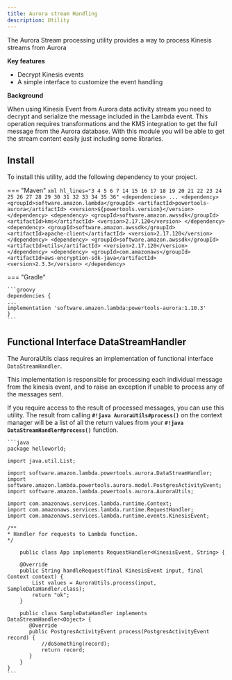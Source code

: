 ```yaml
---
title: Aurora stream Handling
description: Utility
---
```


The Aurora Stream processing utility provides a way to process Kinesis streams from Aurora

**Key features**

* Decrypt Kinesis events 
* A simple interface to customize the event handling

**Background** 

When using Kinesis Event from Aurora data activity stream you need to decrypt and serialize the message included in the Lambda event. This operation requires transformations and the KMS integration to get the full message from the Aurora database.
With this module you will be able to get the stream content easily just including some libraries.

## Install

To install this utility, add the following dependency to your project.

=== "Maven"
    ```xml hl_lines="3 4 5 6 7 14 15 16 17 18 19 20 21 22 23 24 25 26 27 28 29 30 31 32 33 34 35 36"
    <dependencies>
        ...
        <dependency>
            <groupId>software.amazon.lambda</groupId>
            <artifactId>powertools-aurora</artifactId>
            <version>${powertools.version}</version>
        </dependency>
        <dependency>
            <groupId>software.amazon.awssdk</groupId>
            <artifactId>kms</artifactId>
            <version>2.17.120</version>
        </dependency>
        <dependency>
            <groupId>software.amazon.awssdk</groupId>
            <artifactId>apache-client</artifactId>
            <version>2.17.120</version>
        </dependency>
        <dependency>
            <groupId>software.amazon.awssdk</groupId>
            <artifactId>utils</artifactId>
            <version>2.17.120</version>
        </dependency>
        <dependency>
            <groupId>com.amazonaws</groupId>
            <artifactId>aws-encryption-sdk-java</artifactId>
            <version>2.3.3</version>
        </dependency>
    ```

=== "Gradle"

    ```groovy
    dependencies {
    ...
    implementation 'software.amazon.lambda:powertools-aurora:1.10.3'
    }
    ```

## Functional Interface DataStreamHandler

The AuroraUtils class requires an implementation of functional interface `DataStreamHandler`.

This implementation is responsible for processing each individual message from the kinesis event, and to raise an exception if unable to process any of the messages sent.

If you require access to the result of processed messages, you can use this utility. The result from calling **`#!java AuroraUtils#process()`** on the context manager will be a list of all the return values
from your **`#!java DataStreamHandler#process()`** function.


    ```java 
    package helloworld;
    
    import java.util.List;
    
    import software.amazon.lambda.powertools.aurora.DataStreamHandler;
    import software.amazon.lambda.powertools.aurora.model.PostgresActivityEvent;
    import software.amazon.lambda.powertools.aurora.AuroraUtils;
    
    import com.amazonaws.services.lambda.runtime.Context;
    import com.amazonaws.services.lambda.runtime.RequestHandler;
    import com.amazonaws.services.lambda.runtime.events.KinesisEvent;
    
    /**
    * Handler for requests to Lambda function.
    */
    
        public class App implements RequestHandler<KinesisEvent, String> {
    
        @Override
        public String handleRequest(final KinesisEvent input, final Context context) {
            List values = AuroraUtils.process(input, SampleDataHandler.class);
            return "ok";
        }
    
        public class SampleDataHandler implements DataStreamHandler<Object> {
           @Override
           public PostgresActivityEvent process(PostgresActivityEvent record) {
               //doSomething(record);
               return record;
           }
        }
    }
    ```